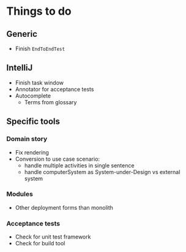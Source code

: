 # Things to do

## Generic

- Finish `EndToEndTest`


## IntelliJ

- Finish task window
- Annotator for acceptance tests
- Autocomplete
  - Terms from glossary


## Specific tools

### Domain story

- Fix rendering
- Conversion to use case scenario:
  - handle multiple activities in single sentence
  - handle computerSystem as System-under-Design vs external system

### Modules

- Other deployment forms than monolith


### Acceptance tests

- Check for unit test framework
- Check for build tool
